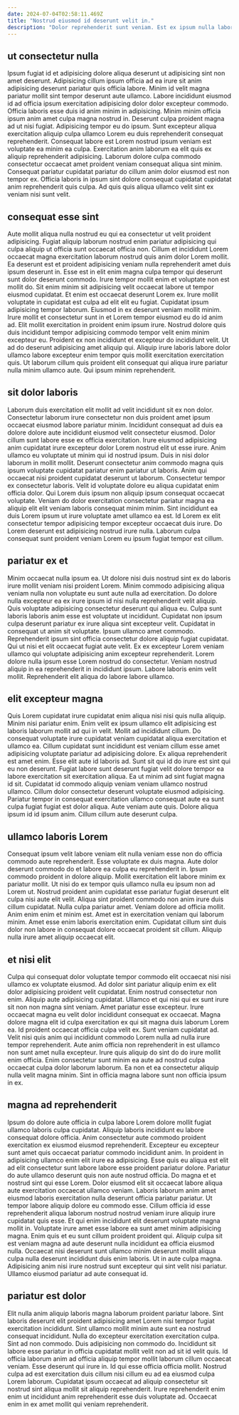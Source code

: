```yaml
---
date: 2024-07-04T02:58:11.469Z
title: "Nostrud eiusmod id deserunt velit in."
description: "Dolor reprehenderit sunt veniam. Est ex ipsum nulla laboris commodo eiusmod laborum ipsum pariatur mollit in proident sit cupidatat."
---
```



## ut consectetur nulla

Ipsum fugiat id et adipisicing dolore aliqua deserunt ut adipisicing sint non amet deserunt. Adipisicing cillum ipsum officia ad ea irure sit anim adipisicing deserunt pariatur quis officia labore. Minim id velit magna pariatur mollit sint tempor deserunt aute ullamco. Labore incididunt eiusmod id ad officia ipsum exercitation adipisicing dolor dolor excepteur commodo. Officia laboris esse duis id anim minim in adipisicing. Minim minim officia ipsum anim amet culpa magna nostrud in.
Deserunt culpa proident magna ad ut nisi fugiat. Adipisicing tempor eu do ipsum. Sunt excepteur aliqua exercitation aliquip culpa ullamco Lorem eu duis reprehenderit consequat reprehenderit. Consequat labore est Lorem nostrud ipsum veniam est voluptate ea minim ea culpa.
Exercitation anim laborum ea elit quis ex aliquip reprehenderit adipisicing. Laborum dolore culpa commodo consectetur occaecat amet proident veniam consequat aliqua sint minim. Consequat pariatur cupidatat pariatur do cillum anim dolor eiusmod est non tempor ex. Officia laboris in ipsum sint dolore consequat cupidatat cupidatat anim reprehenderit quis culpa. Ad quis quis aliqua ullamco velit sint ex veniam nisi sunt velit.

## consequat esse sint

Aute mollit aliqua nulla nostrud eu qui ea consectetur ut velit proident adipisicing. Fugiat aliquip laborum nostrud enim pariatur adipisicing qui culpa aliquip ut officia sunt occaecat officia non. Cillum et incididunt Lorem occaecat magna exercitation laborum nostrud quis anim dolor Lorem mollit. Ea deserunt est et proident adipisicing veniam nulla reprehenderit amet duis ipsum deserunt in. Esse est in elit enim magna culpa tempor qui deserunt sunt dolor deserunt commodo. Irure tempor mollit enim et voluptate non est mollit do.
Sit enim minim sit adipisicing velit occaecat labore ut tempor eiusmod cupidatat. Et enim est occaecat deserunt Lorem ex. Irure mollit voluptate in cupidatat est culpa ad elit elit eu fugiat. Cupidatat ipsum adipisicing tempor laborum. Eiusmod in ex deserunt veniam mollit minim. Irure mollit et consectetur sunt in et Lorem tempor eiusmod eu do id anim ad.
Elit mollit exercitation in proident enim ipsum irure. Nostrud dolore quis duis incididunt tempor adipisicing commodo tempor velit enim minim excepteur eu. Proident ex non incididunt et excepteur do incididunt velit. Ut ad do deserunt adipisicing amet aliquip qui. Aliquip irure laboris labore dolor ullamco labore excepteur enim tempor quis mollit exercitation exercitation quis. Ut laborum cillum quis proident elit consequat qui aliqua irure pariatur nulla minim ullamco aute. Qui ipsum minim reprehenderit.

## sit dolor laboris

Laborum duis exercitation elit mollit ad velit incididunt sit ex non dolor. Consectetur laborum irure consectetur non duis proident amet ipsum occaecat eiusmod labore pariatur minim. Incididunt consequat ad duis ea dolore dolore aute incididunt eiusmod velit consectetur eiusmod. Dolor cillum sunt labore esse ex officia exercitation. Irure eiusmod adipisicing anim cupidatat irure excepteur dolor Lorem nostrud elit ut esse irure. Anim ullamco eu voluptate ut minim qui id nostrud ipsum.
Duis in nisi dolor laborum in mollit mollit. Deserunt consectetur anim commodo magna quis ipsum voluptate cupidatat pariatur enim pariatur ut laboris. Anim qui occaecat nisi proident cupidatat deserunt ut laborum. Consectetur tempor ex consectetur laboris. Velit id voluptate dolore eu aliqua cupidatat enim officia dolor.
Qui Lorem duis ipsum non aliquip ipsum consequat occaecat voluptate. Veniam do dolor exercitation consectetur pariatur magna ea aliquip elit elit veniam laboris consequat minim minim. Sint incididunt ea duis Lorem ipsum ut irure voluptate amet ullamco ea est. Id Lorem ex elit consectetur tempor adipisicing tempor excepteur occaecat duis irure. Do Lorem deserunt est adipisicing nostrud irure nulla. Laborum culpa consequat sunt proident veniam Lorem eu ipsum fugiat tempor est cillum.

## pariatur ex et

Minim occaecat nulla ipsum ea. Ut dolore nisi duis nostrud sint ex do laboris irure mollit veniam nisi proident Lorem. Minim commodo adipisicing aliqua veniam nulla non voluptate eu sunt aute nulla ad exercitation. Do dolore nulla excepteur ea ex irure ipsum id nisi nulla reprehenderit velit aliquip. Quis voluptate adipisicing consectetur deserunt qui aliqua eu.
Culpa sunt laboris laboris anim esse est voluptate ut incididunt. Cupidatat non ipsum culpa deserunt pariatur ex irure aliqua sint excepteur velit. Cupidatat in consequat ut anim sit voluptate. Ipsum ullamco amet commodo.
Reprehenderit ipsum sint officia consectetur dolore aliquip fugiat cupidatat. Qui ut nisi et elit occaecat fugiat aute velit. Ex ex excepteur Lorem veniam ullamco qui voluptate adipisicing anim excepteur reprehenderit. Lorem dolore nulla ipsum esse Lorem nostrud do consectetur. Veniam nostrud aliquip in ea reprehenderit in incididunt ipsum. Labore laboris enim velit mollit. Reprehenderit elit aliqua do labore labore ullamco.

## elit excepteur magna

Quis Lorem cupidatat irure cupidatat enim aliqua nisi nisi quis nulla aliquip. Minim nisi pariatur enim. Enim velit ex ipsum ullamco elit adipisicing est laboris laborum mollit ad qui in velit. Mollit ad incididunt cillum.
Do consequat voluptate irure cupidatat veniam cupidatat aliqua exercitation et ullamco ea. Cillum cupidatat sunt incididunt est veniam cillum esse amet adipisicing voluptate pariatur ad adipisicing dolore. Ex aliqua reprehenderit est amet enim. Esse elit aute id laboris ad. Sunt sit qui id do irure est sint qui eu non deserunt. Fugiat labore sunt deserunt fugiat velit dolore tempor ea labore exercitation sit exercitation aliqua. Ea ut minim ad sint fugiat magna id sit. Cupidatat id commodo aliquip veniam veniam ullamco nostrud ullamco.
Cillum dolor consectetur deserunt voluptate eiusmod adipisicing. Pariatur tempor in consequat exercitation ullamco consequat aute ea sunt culpa fugiat fugiat est dolor aliqua. Aute veniam aute quis. Dolore aliqua ipsum id id ipsum anim. Cillum cillum aute deserunt culpa.

## ullamco laboris Lorem

Consequat ipsum velit labore veniam elit nulla veniam esse non do officia commodo aute reprehenderit. Esse voluptate ex duis magna. Aute dolor deserunt commodo do et labore ea culpa eu reprehenderit in. Ipsum commodo proident in dolore aliquip. Mollit exercitation elit labore minim ex pariatur mollit.
Ut nisi do ex tempor quis ullamco nulla eu ipsum non ad Lorem ut. Nostrud proident anim cupidatat esse pariatur fugiat deserunt elit culpa nisi aute elit velit. Aliqua sint proident commodo non anim irure duis cillum cupidatat. Nulla culpa pariatur amet. Veniam dolore ad officia mollit.
Anim enim enim et minim est. Amet est in exercitation veniam qui laborum minim. Amet esse enim laboris exercitation enim. Cupidatat cillum sint duis dolor non labore in consequat dolore occaecat proident sit cillum. Aliquip nulla irure amet aliquip occaecat elit.

## et nisi elit

Culpa qui consequat dolor voluptate tempor commodo elit occaecat nisi nisi ullamco ex voluptate eiusmod. Ad dolor sint pariatur aliquip enim ex elit dolor adipisicing proident velit cupidatat. Enim nostrud consectetur non enim. Aliquip aute adipisicing cupidatat.
Ullamco et qui nisi qui ex sunt irure sit non non magna sint veniam. Amet pariatur esse excepteur. Irure occaecat magna eu velit dolor incididunt consequat ex occaecat. Magna dolore magna elit id culpa exercitation ex qui sit magna duis laborum Lorem ea.
Id proident occaecat officia culpa velit ex. Sunt veniam cupidatat ad. Velit nisi quis anim qui incididunt commodo Lorem nulla ad nulla irure tempor reprehenderit. Aute anim officia non reprehenderit in est ullamco non sunt amet nulla excepteur. Irure quis aliquip do sint do do irure mollit enim officia. Enim consectetur sunt minim ea aute ad nostrud culpa occaecat culpa dolor laborum laborum. Ea non et ea consectetur aliquip nulla velit magna minim. Sint in officia magna labore sunt non officia ipsum in ex.

## magna ad reprehenderit

Ipsum do dolore aute officia in culpa labore Lorem dolore mollit fugiat ullamco laboris culpa cupidatat. Aliquip laboris incididunt eu labore consequat dolore officia. Anim consectetur aute commodo proident exercitation ex eiusmod eiusmod reprehenderit. Excepteur eu excepteur sunt amet quis occaecat pariatur commodo incididunt anim. In proident in adipisicing ullamco enim elit irure ea adipisicing. Esse quis eu aliqua est elit ad elit consectetur sunt labore labore esse proident pariatur dolore. Pariatur do aute ullamco deserunt quis non aute nostrud officia.
Do magna et et nostrud sint qui esse Lorem. Dolor eiusmod elit sit occaecat labore aliqua aute exercitation occaecat ullamco veniam. Laboris laborum anim amet eiusmod laboris exercitation nulla deserunt officia pariatur pariatur. Ut tempor labore aliquip dolore eu commodo esse. Cillum officia id esse reprehenderit aliqua laborum nostrud nostrud veniam irure aliquip irure cupidatat quis esse. Et qui enim incididunt elit deserunt voluptate magna mollit in.
Voluptate irure amet esse labore ea sunt amet minim adipisicing magna. Enim quis et eu sunt cillum proident proident qui. Aliquip culpa sit est veniam magna ad aute deserunt nulla incididunt ea officia eiusmod nulla. Occaecat nisi deserunt sunt ullamco minim deserunt mollit aliqua culpa nulla deserunt incididunt duis enim laboris. Ut in aute culpa magna. Adipisicing anim nisi irure nostrud sunt excepteur qui sint velit nisi pariatur. Ullamco eiusmod pariatur ad aute consequat id.

## pariatur est dolor

Elit nulla anim aliquip laboris magna laborum proident pariatur labore. Sint laboris deserunt elit proident adipisicing amet Lorem nisi tempor fugiat exercitation incididunt. Sint ullamco mollit minim aute sunt ea nostrud consequat incididunt. Nulla do excepteur exercitation exercitation culpa. Sint ad non commodo.
Duis adipisicing non commodo do. Incididunt sit labore esse pariatur in officia cupidatat mollit velit non ad sit id velit quis. Id officia laborum anim ad officia aliquip tempor mollit laborum cillum occaecat veniam. Esse deserunt qui irure in.
Id qui esse officia officia mollit. Nostrud culpa ad est exercitation duis cillum nisi cillum eu ad ea eiusmod culpa Lorem laborum. Cupidatat ipsum occaecat ad aliquip consectetur sit nostrud sint aliqua mollit sit aliquip reprehenderit. Irure reprehenderit enim enim ut incididunt anim reprehenderit esse duis voluptate ad. Occaecat enim in ex amet mollit qui veniam reprehenderit.

